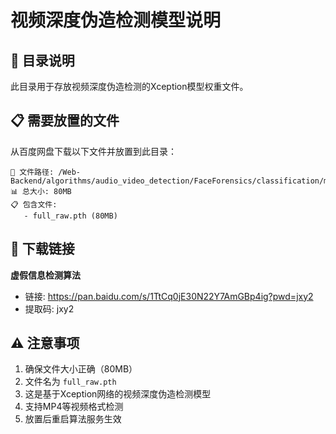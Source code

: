 # 视频深度伪造检测模型说明

## 📁 目录说明
此目录用于存放视频深度伪造检测的Xception模型权重文件。

## 📋 需要放置的文件
从百度网盘下载以下文件并放置到此目录：

```
📁 文件路径: /Web-Backend/algorithms/audio_video_detection/FaceForensics/classification/models/models_subset/full/xception/
📊 总大小: 80MB
📋 包含文件:
   - full_raw.pth (80MB)
```

## 🔗 下载链接
**虚假信息检测算法** 
- 链接: https://pan.baidu.com/s/1TtCq0jE30N22Y7AmGBp4ig?pwd=jxy2 
- 提取码: jxy2

## ⚠️ 注意事项
1. 确保文件大小正确（80MB）
2. 文件名为 `full_raw.pth`
3. 这是基于Xception网络的视频深度伪造检测模型
4. 支持MP4等视频格式检测
5. 放置后重启算法服务生效
